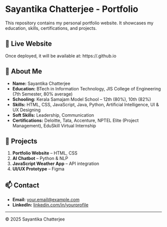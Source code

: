 # Sayantika Chatterjee - Portfolio

This repository contains my personal portfolio website. It showcases my education, skills, certifications, and projects.

## 🚀 Live Website
Once deployed, it will be available at:
https://<your-github-username>.github.io

## 📌 About Me
- **Name:** Sayantika Chatterjee
- **Education:** BTech in Information Technology, JIS College of Engineering (7th Semester, 80% average)
- **Schooling:** Kerala Samajam Model School – 12th (80%), 10th (82%)
- **Skills:** HTML, CSS, JavaScript, Java, Python, Artificial Intelligence, UI & UX Designing
- **Soft Skills:** Leadership, Communication
- **Certifications:** Deloitte, Tata, Accenture, NPTEL Elite (Project Management), EduSkill Virtual Internship

## 📂 Projects
1. **Portfolio Website** – HTML, CSS
2. **AI Chatbot** – Python & NLP
3. **JavaScript Weather App** – API integration
4. **UI/UX Prototype** – Figma

## 📫 Contact
- **Email:** your.email@example.com
- **LinkedIn:** [linkedin.com/in/yourprofile](https://www.linkedin.com/in/sayantika-chatterjee-68358b287)

---
© 2025 Sayantika Chatterjee

